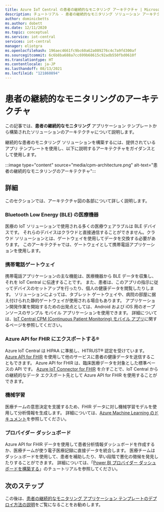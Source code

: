 ```yaml
---
title: Azure IoT Central の患者の継続的なモニタリング アーキテクチャ | Microsoft Docs
description: チュートリアル - 患者の継続的なモニタリング ソリューション アーキテクチャについて学習します。
author: dominicbetts
ms.author: dobett
ms.date: 12/11/2020
ms.topic: conceptual
ms.service: iot-central
services: iot-central
manager: eliotgra
ms.openlocfilehash: 196aec4661fc9bc60a62a089276c4c7a9fd300af
ms.sourcegitcommit: 6c6b8ba688a7cc699b68615c92adb550fbd0610f
ms.translationtype: HT
ms.contentlocale: ja-JP
ms.lasthandoff: 08/13/2021
ms.locfileid: "121860894"
---
```

# <a name="continuous-patient-monitoring-architecture"></a>患者の継続的なモニタリングのアーキテクチャ

この記事では、**患者の継続的なモニタリング** アプリケーション テンプレートから構築されたソリューションのアーキテクチャについて説明します。

継続的な患者のモニタリング ソリューションを構築するには、提供されているアプリ テンプレートを使用し、以下に説明するアーキテクチャをガイダンスとして使用します。

:::image type="content" source="media/cpm-architecture.png" alt-text="患者の継続的なモニタリングのアーキテクチャ":::

## <a name="details"></a>詳細

このセクションでは、アーキテクチャ図の各部について詳しく説明します。

### <a name="bluetooth-low-energy-ble-medical-devices"></a>Bluetooth Low Energy (BLE) の医療機器

医療の IoT ソリューションで使用される多くの医療ウェアラブルは BLE デバイスです。 それらのデバイスはクラウドと直接通信することができません。クラウド ソリューションとは、ゲートウェイを使用してデータを交換する必要があります。 このアーキテクチャでは、ゲートウェイとして携帯電話アプリケーションを使用します。

### <a name="mobile-phone-gateway"></a>携帯電話ゲートウェイ

携帯電話アプリケーションの主な機能は、医療機器から BLE データを収集し、それを IoT Central に伝達することです。 また、患者は、このアプリの指示に従ってデバイスのセットアップを行ったり、個人の健康データを閲覧したりします。 ソリューションによっては、タブレット ゲートウェイや、病院の部屋に据え付けられた静的ゲートウェイが使用される場合もあります。 アプリケーション開発作業を開始するための出発点としては、Android および iOS 用のオープンソースのサンプル モバイル アプリケーションを使用できます。 詳細については、[IoT Central CPM (Continuous Patient Monitoring) モバイル アプリ](/samples/iot-for-all/iotc-cpm-sample/iotc-cpm-sample/)に関するページを参照してください。

### <a name="export-to-azure-api-for-fhirreg"></a>Azure API for FHIR にエクスポートする&reg;

Azure IoT Central は HIPAA に準拠し、HITRUST&reg; 認定を受けています。 [Azure API for FHIR](../../healthcare-apis/fhir/overview.md) を使用して他のサービスに患者の健康データを送信することもできます。 Azure API for FHIR は、臨床医療データを対象とした標準ベースの API です。 [Azure IoT Connector for FHIR](../../healthcare-apis/azure-api-for-fhir/iot-fhir-portal-quickstart.md) を介すことで、IoT Central からの継続的なデータ エクスポート先として Azure API for FHIR を使用することができます。

### <a name="machine-learning"></a>機械学習

医療チームの意思決定を支援するため、FHIR データに対し機械学習モデルを使用して分析情報を生成します。 詳細については、[Azure Machine Learning のドキュメント](../../machine-learning/index.yml)を参照してください。

### <a name="provider-dashboard"></a>プロバイダー ダッシュボード

Azure API for FHIR データを使用して患者分析情報ダッシュボードを作成するか、医療チームが使う電子医療記録に直接データを統合します。 医療チームはダッシュボードを使用して、患者を補助したり、早い段階で悪化の徴候を発見したりすることができます。 詳細については、「[Power BI プロバイダー ダッシュボードを構築する](tutorial-health-data-triage.md)」のチュートリアルを参照してください。

## <a name="next-steps"></a>次のステップ

この後は、[患者の継続的なモニタリング アプリケーション テンプレートのデプロイ方法の説明](tutorial-continuous-patient-monitoring.md)をご覧になることをお勧めします。
